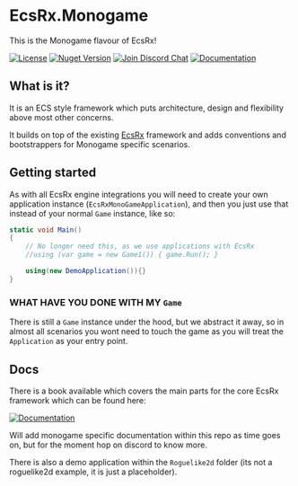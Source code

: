 # EcsRx.Monogame

This is the Monogame flavour of EcsRx!

[![License][license-image]][license-url]
[![Nuget Version][nuget-image]][nuget-url]
[![Join Discord Chat][discord-image]][discord-url]
[![Documentation][gitbook-image]][gitbook-url]

## What is it?

It is an ECS style framework which puts architecture, design and flexibility above most other concerns.

It builds on top of the existing [EcsRx](https://github.com/EcsRx/ecsrx) framework and adds conventions and bootstrappers for Monogame specific scenarios.

## Getting started

As with all EcsRx engine integrations you will need to create your own application instance (`EcsRxMonoGameApplication`), and then you just use that instead of your normal `Game` instance, like so:

```c#
static void Main()
{
	// No longer need this, as we use applications with EcsRx
	//using (var game = new Game1()) { game.Run(); }

	using(new DemoApplication()){}
}
```

### WHAT HAVE YOU DONE WITH MY `Game`

There is still a `Game` instance under the hood, but we abstract it away, so in almost all scenarios you wont need to touch the game as you will treat the `Application` as your entry point.

## Docs

There is a book available which covers the main parts for the core EcsRx framework which can be found here:

[![Documentation][gitbook-image]][gitbook-url]

Will add monogame specific documentation within this repo as time goes on, but for the moment hop on discord to know more.

There is also a demo application within the `Roguelike2d` folder (its not a roguelike2d example, it is just a placeholder).

[nuget-image]: https://img.shields.io/nuget/v/ecsrx.monogame.svg
[nuget-url]: https://www.nuget.org/packages/EcsRx/
[discord-image]: https://img.shields.io/discord/488609938399297536.svg
[discord-url]: https://discord.gg/bS2rnGz
[license-image]: https://img.shields.io/github/license/ecsrx/ecsrx.monogame.svg
[license-url]: https://github.com/EcsRx/ecsrx.monogame/blob/master/LICENSE
[gitbook-image]: https://img.shields.io/static/v1.svg?label=Documentation&message=Read%20Now&color=Green&style=flat
[gitbook-url]: https://ecsrx.gitbook.io/project/
